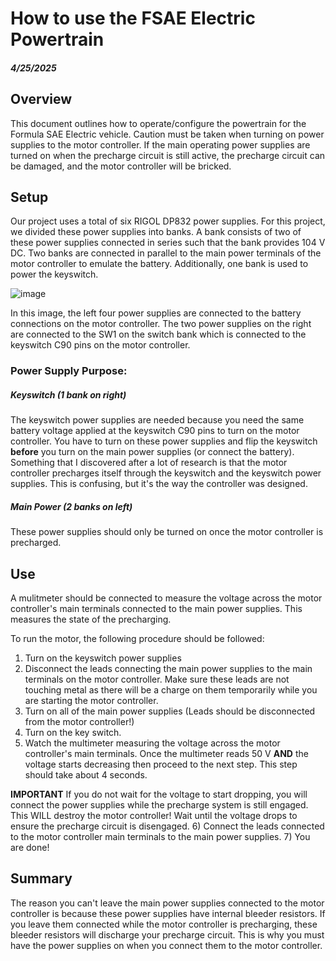 # How to use the FSAE Electric Powertrain
##### 4/25/2025

## Overview
This document outlines how to operate/configure the powertrain for the Formula SAE Electric vehicle.  Caution must be taken when turning on power supplies to the motor controller.  If the main operating power supplies are turned on when the precharge circuit is still active, the precharge circuit can be damaged, and the motor controller will be bricked.

## Setup
Our project uses a total of six RIGOL DP832 power supplies.  For this project, we divided these power supplies into banks.  A bank consists of two of these power supplies connected in series such that the bank provides 104 V DC.  Two banks are connected in parallel to the main power terminals of the motor controller to emulate the battery. Additionally, one bank is used to power the keyswitch.  

![image](https://github.com/northsack/F24_Team2_FormulaSAE/blob/main/Documentation/Images/P1-Overview.JPG)

In this image, the left four power supplies are connected to the battery connections on the motor controller.  The two power supplies on the right are connected to the SW1 on the switch bank which is connected to the keyswitch C90 pins on the motor controller.

### Power Supply Purpose: 
##### Keyswitch (1 bank on right)
The keyswitch power supplies are needed because you need the same battery voltage applied at the keyswitch C90 pins to turn on the motor controller.  You have to turn on these power supplies and flip the keyswitch **before** you turn on the main power supplies (or connect the battery).  Something that I discovered after a lot of research is that the motor controller precharges itself through the keyswitch and the keyswitch power supplies.  This is confusing, but it's the way the controller was designed.

##### Main Power (2 banks on left)
These power supplies should only be turned on once the motor controller is precharged.

## Use

A mulitmeter should be connected to measure the voltage across the motor controller's main terminals connected to the main power supplies.  This measures the state of the precharging.

To run the motor, the following procedure should be followed:
1) Turn on the keyswitch power supplies
2) Disconnect the leads connecting the main power supplies to the main terminals on the motor controller.  Make sure these leads are not touching metal as there will be a charge on them temporarily while you are starting the motor controller.
3) Turn on all of the main power supplies (Leads should be disconnected from the motor controller!)
4) Turn on the key switch.
5) Watch the multimeter measuring the voltage across the motor controller's main terminals.  Once the multimeter reads 50 V **AND** the voltage starts decreasing then proceed to the next step. This step should take about 4 seconds.

**IMPORTANT** If you do not wait for the voltage to start dropping, you will connect the power supplies while the precharge system is still engaged.  This WILL destroy the motor controller!  Wait until the voltage drops to ensure the precharge circuit is disengaged.
6) Connect the leads connected to the motor controller main terminals to the main power supplies.
7) You are done!

## Summary
The reason you can't leave the main power supplies connected to the motor controller is because these power supplies have internal bleeder resistors.  If you leave them connected while the motor controller is precharging, these bleeder resistors will discharge your precharge circuit.  This is why you must have the power supplies on when you connect them to the motor controller.

